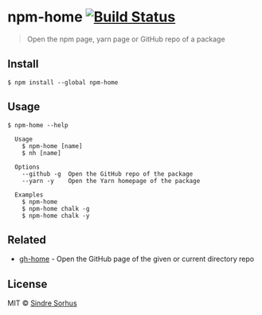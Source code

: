 # npm-home [![Build Status](https://travis-ci.org/sindresorhus/npm-home.svg?branch=master)](https://travis-ci.org/sindresorhus/npm-home)

> Open the npm page, yarn page or GitHub repo of a package


## Install

```
$ npm install --global npm-home
```


## Usage

```
$ npm-home --help

  Usage
    $ npm-home [name]
    $ nh [name]

  Options
    --github -g  Open the GitHub repo of the package
    --yarn -y    Open the Yarn homepage of the package

  Examples
    $ npm-home
    $ npm-home chalk -g
    $ npm-home chalk -y
```


## Related

- [gh-home](https://github.com/sindresorhus/gh-home) - Open the GitHub page of the given or current directory repo


## License

MIT © [Sindre Sorhus](https://sindresorhus.com)

